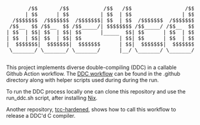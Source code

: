 <p align="center">
  <pre>
       /$$       /$$           /$$   /$$                 /$$
      | $$      | $$          | $$  | $$                | $$
  /$$$$$$$  /$$$$$$$  /$$$$$$$| $$  | $$  /$$$$$$$  /$$$$$$$
 /$$__  $$ /$$__  $$ /$$_____/| $$$$$$$$ /$$_____/ /$$__  $$
| $$  | $$| $$  | $$| $$      |_____  $$| $$      | $$  | $$
| $$  | $$| $$  | $$| $$            | $$| $$      | $$  | $$
|  $$$$$$$|  $$$$$$$|  $$$$$$$      | $$|  $$$$$$$|  $$$$$$$
 \_______/ \_______/ \_______/      |__/ \_______/ \_______/
  </pre>
</p>

This project implements diverse double-compiling (DDC) in a callable Github Action workflow.
The [DDC workflow](https://github.com/chains-project/ddc4cd/tree/main/.github/workflows/ddc.yml) can be found in the .github directory along with helper scripts used during during the run.

To run the DDC process locally one can clone this repository and use the run_ddc.sh script, after installing [Nix](https://nix.dev/).

Another repository, [tcc-hardened](https://github.com/chains-project/tcc-hardened/), shows how to call this workflow to release a DDC'd C compiler.
